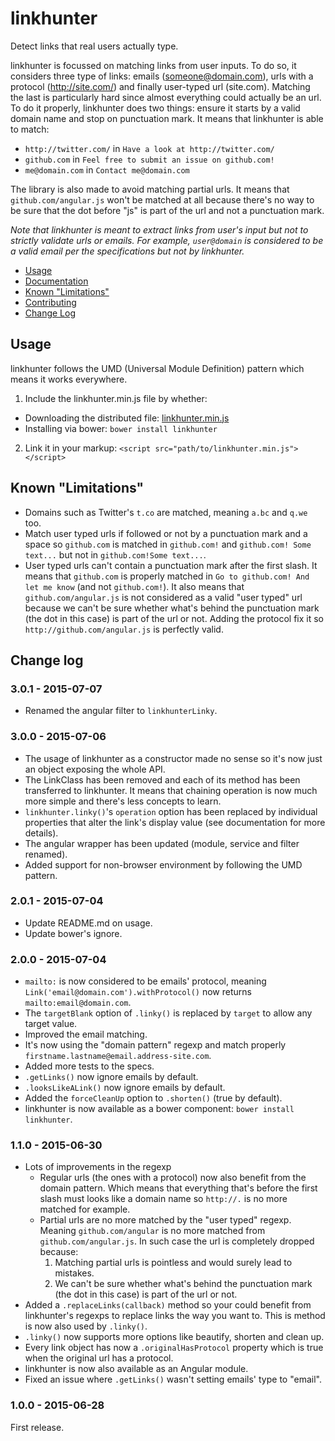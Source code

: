 # linkhunter

Detect links that real users actually type.

linkhunter is focussed on matching links from user inputs. To do so, it considers three type of links: emails (someone@domain.com), urls with a protocol (http://site.com/) and finally user-typed url (site.com). Matching the last is particularly hard since almost everything could actually be an url. To do it properly, linkhunter does two things: ensure it starts by a valid domain name and stop on punctuation mark. It means that linkhunter is able to match:

* `http://twitter.com/` in `Have a look at http://twitter.com/`
* `github.com` in `Feel free to submit an issue on github.com!`
* `me@domain.com` in `Contact me@domain.com`

The library is also made to avoid matching partial urls. It means that `github.com/angular.js` won't be matched at all because there's no way to be sure that the dot before "js" is part of the url and not a punctuation mark.

*Note that linkhunter is meant to extract links from user's input but not to strictly validate urls or emails.
For example, `user@domain` is considered to be a valid email per the specifications but not by linkhunter.*

* [Usage](https://github.com/Zhouzi/linkhunter#usage)
* [Documentation](https://github.com/Zhouzi/linkhunter/wiki)
* [Known "Limitations"](https://github.com/Zhouzi/linkhunter#known-limitations)
* [Contributing](https://github.com/Zhouzi/linkhunter/blob/gh-pages/CONTRIBUTING.md)
* [Change Log](https://github.com/Zhouzi/linkhunter#change-log)



## Usage

linkhunter follows the UMD (Universal Module Definition) pattern which means it works everywhere.

1. Include the linkhunter.min.js file by whether:
  * Downloading the distributed file: [linkhunter.min.js](https://raw.githubusercontent.com/Zhouzi/linkhunter/gh-pages/dist/linkhunter.min.js)
  * Installing via bower: `bower install linkhunter`
2. Link it in your markup: `<script src="path/to/linkhunter.min.js"></script>`



## Known "Limitations"

* Domains such as Twitter's `t.co` are matched, meaning `a.bc` and `q.we` too.
* Match user typed urls if followed or not by a punctuation mark and a space so `github.com` is matched in `github.com!` and `github.com! Some text...` but not in `github.com!Some text...`.
* User typed urls can't contain a punctuation mark after the first slash. It means that `github.com` is properly matched in `Go to github.com! And let me know` (and not `github.com!`). It also means that `github.com/angular.js` is not considered as a valid "user typed" url because we can't be sure whether what's behind the punctuation mark (the dot in this case) is part of the url or not. Adding the protocol fix it so `http://github.com/angular.js` is perfectly valid.



## Change log

### 3.0.1 - 2015-07-07

* Renamed the angular filter to `linkhunterLinky`.

### 3.0.0 - 2015-07-06

* The usage of linkhunter as a constructor made no sense so it's now just an object exposing the whole API.
* The LinkClass has been removed and each of its method has been transferred to linkhunter. It means that chaining operation is now much more simple and there's less concepts to learn.
* `linkhunter.linky()`'s `operation` option has been replaced by individual properties that alter the link's display value (see documentation for more details).
* The angular wrapper has been updated (module, service and filter renamed).
* Added support for non-browser environment by following the UMD pattern.

### 2.0.1 - 2015-07-04

* Update README.md on usage.
* Update bower's ignore.

### 2.0.0 - 2015-07-04

* `mailto:` is now considered to be emails' protocol, meaning `Link('email@domain.com').withProtocol()` now returns `mailto:email@domain.com`.
* The `targetBlank` option of `.linky()` is replaced by `target` to allow any target value.
* Improved the email matching.
 * It's now using the "domain pattern" regexp and match properly `firstname.lastname@email.address-site.com`.
 * Added more tests to the specs.
* `.getLinks()` now ignore emails by default.
* `.looksLikeALink()` now ignore emails by default.
* Added the `forceCleanUp` option to `.shorten()` (true by default).
* linkhunter is now available as a bower component: `bower install linkhunter`.

### 1.1.0 - 2015-06-30

* Lots of improvements in the regexp
  * Regular urls (the ones with a protocol) now also benefit from the domain pattern. Which means that everything that's before the first slash must looks like a domain name so `http://.` is no more matched for example.
  * Partial urls are no more matched by the "user typed" regexp. Meaning `github.com/angular` is no more matched from `github.com/angular.js`. In such case the url is completely dropped because:
    1. Matching partial urls is pointless and would surely lead to mistakes.
    2. We can't be sure whether what's behind the punctuation mark (the dot in this case) is part of the url or not.
* Added a `.replaceLinks(callback)` method so your could benefit from linkhunter's regexps to replace links the way you want to. This is method is now also used by `.linky()`.
* `.linky()` now supports more options like beautify, shorten and clean up.
* Every link object has now a `.originalHasProtocol` property which is true when the original url has a protocol.
* linkhunter is now also available as an Angular module.
* Fixed an issue where `.getLinks()` wasn't setting emails' type to "email".

### 1.0.0 - 2015-06-28

First release.

